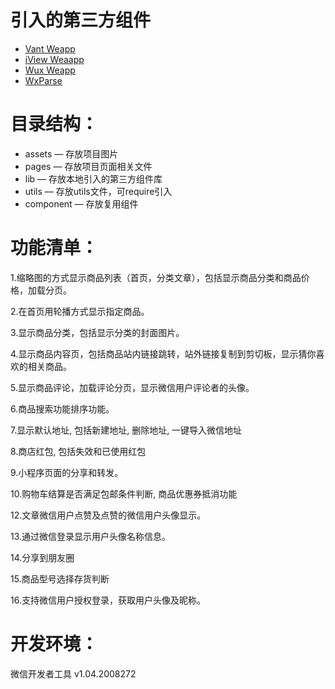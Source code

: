 # 引入的第三方组件
- [Vant Weapp](https://youzan.github.io/vant-weapp/#/intro)
- [iView Weaapp](https://weapp.iviewui.com/docs/guide/start)
- [Wux Weapp](https://wux-weapp.github.io/wux-weapp-docs/#/)
- [WxParse](https://github.com/icindy/wxParse)

# 目录结构：
- assets — 存放项目图片
- pages — 存放项目页面相关文件
- lib — 存放本地引入的第三方组件库
- utils — 存放utils文件，可require引入
- component — 存放复用组件

# 功能清单：
1.缩略图的方式显示商品列表（首页，分类文章），包括显示商品分类和商品价格，加载分页。

2.在首页用轮播方式显示指定商品。

3.显示商品分类，包括显示分类的封面图片。

4.显示商品内容页，包括商品站内链接跳转，站外链接复制到剪切板，显示猜你喜欢的相关商品。

5.显示商品评论，加载评论分页，显示微信用户评论者的头像。

6.商品搜索功能排序功能。

7.显示默认地址, 包括新建地址, 删除地址, 一键导入微信地址

8.商店红包, 包括失效和已使用红包

9.小程序页面的分享和转发。

10.购物车结算是否满足包邮条件判断, 商品优惠券抵消功能

12.文章微信用户点赞及点赞的微信用户头像显示。

13.通过微信登录显示用户头像名称信息。

14.分享到朋友圈

15.商品型号选择存货判断

16.支持微信用户授权登录，获取用户头像及昵称。


# 开发环境：
微信开发者工具 v1.04.2008272

